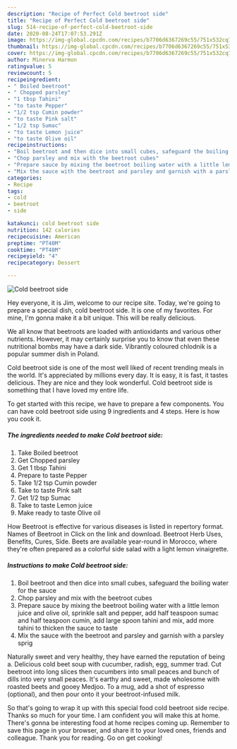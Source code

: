 ```yaml
---
description: "Recipe of Perfect Cold beetroot side"
title: "Recipe of Perfect Cold beetroot side"
slug: 514-recipe-of-perfect-cold-beetroot-side
date: 2020-08-24T17:07:53.291Z
image: https://img-global.cpcdn.com/recipes/b7706d6367269c55/751x532cq70/cold-beetroot-side-recipe-main-photo.jpg
thumbnail: https://img-global.cpcdn.com/recipes/b7706d6367269c55/751x532cq70/cold-beetroot-side-recipe-main-photo.jpg
cover: https://img-global.cpcdn.com/recipes/b7706d6367269c55/751x532cq70/cold-beetroot-side-recipe-main-photo.jpg
author: Minerva Harmon
ratingvalue: 5
reviewcount: 5
recipeingredient:
- " Boiled beetroot"
- " Chopped parsley"
- "1 tbsp Tahini"
- "to taste Pepper"
- "1/2 tsp Cumin powder"
- "to taste Pink salt"
- "1/2 tsp Sumac"
- "to taste Lemon juice"
- "to taste Olive oil"
recipeinstructions:
- "Boil beetroot and then dice into small cubes, safeguard the boiling water for the sauce"
- "Chop parsley and mix with the beetroot cubes"
- "Prepare sauce by mixing the beetroot boiling water with a little lemon juice and olive oil, sprinkle salt and pepper, add half teaspoon sumac and half teaspoon cumin, add large spoon tahini and mix, add more tahini to thicken the sauce to taste"
- "Mix the sauce with the beetroot and parsley and garnish with a parsley sprig"
categories:
- Recipe
tags:
- cold
- beetroot
- side

katakunci: cold beetroot side 
nutrition: 142 calories
recipecuisine: American
preptime: "PT40M"
cooktime: "PT48M"
recipeyield: "4"
recipecategory: Dessert

---
```



![Cold beetroot side](https://img-global.cpcdn.com/recipes/b7706d6367269c55/751x532cq70/cold-beetroot-side-recipe-main-photo.jpg)

Hey everyone, it is Jim, welcome to our recipe site. Today, we're going to prepare a special dish, cold beetroot side. It is one of my favorites. For mine, I'm gonna make it a bit unique. This will be really delicious.

We all know that beetroots are loaded with antioxidants and various other nutrients. However, it may certainly surprise you to know that even these nutritional bombs may have a dark side. Vibrantly coloured chlodnik is a popular summer dish in Poland.

Cold beetroot side is one of the most well liked of recent trending meals in the world. It's appreciated by millions every day. It is easy, it is fast, it tastes delicious. They are nice and they look wonderful. Cold beetroot side is something that I have loved my entire life.


To get started with this recipe, we have to prepare a few components. You can have cold beetroot side using 9 ingredients and 4 steps. Here is how you cook it.

<!--inarticleads1-->

##### The ingredients needed to make Cold beetroot side:

1. Take  Boiled beetroot
1. Get  Chopped parsley
1. Get 1 tbsp Tahini
1. Prepare to taste Pepper
1. Take 1/2 tsp Cumin powder
1. Take to taste Pink salt
1. Get 1/2 tsp Sumac
1. Take to taste Lemon juice
1. Make ready to taste Olive oil


How Beetroot is effective for various diseases is listed in repertory format. Names of Beetroot in Click on the link and download. Beetroot Herb Uses, Benefits, Cures, Side. Beets are available year-round in Morocco, where they&#39;re often prepared as a colorful side salad with a light lemon vinaigrette. 

<!--inarticleads2-->

##### Instructions to make Cold beetroot side:

1. Boil beetroot and then dice into small cubes, safeguard the boiling water for the sauce
1. Chop parsley and mix with the beetroot cubes
1. Prepare sauce by mixing the beetroot boiling water with a little lemon juice and olive oil, sprinkle salt and pepper, add half teaspoon sumac and half teaspoon cumin, add large spoon tahini and mix, add more tahini to thicken the sauce to taste
1. Mix the sauce with the beetroot and parsley and garnish with a parsley sprig


Naturally sweet and very healthy, they have earned the reputation of being a. Delicious cold beet soup with cucumber, radish, egg, summer trad. Cut beetroot into long slices then cucumbers into small peaces and bunch of dills into very small peaces. It&#39;s earthy and sweet, made wholesome with roasted beets and gooey Medjoo. To a mug, add a shot of espresso (optional), and then pour onto it your beetroot-infused milk. 

So that's going to wrap it up with this special food cold beetroot side recipe. Thanks so much for your time. I am confident you will make this at home. There's gonna be interesting food at home recipes coming up. Remember to save this page in your browser, and share it to your loved ones, friends and colleague. Thank you for reading. Go on get cooking!
